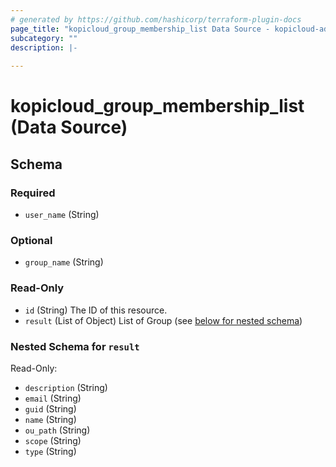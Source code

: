 ```yaml
---
# generated by https://github.com/hashicorp/terraform-plugin-docs
page_title: "kopicloud_group_membership_list Data Source - kopicloud-ad-tf-provider"
subcategory: ""
description: |-
  
---
```


# kopicloud_group_membership_list (Data Source)





<!-- schema generated by tfplugindocs -->
## Schema

### Required

- `user_name` (String)

### Optional

- `group_name` (String)

### Read-Only

- `id` (String) The ID of this resource.
- `result` (List of Object) List of Group (see [below for nested schema](#nestedatt--result))

<a id="nestedatt--result"></a>
### Nested Schema for `result`

Read-Only:

- `description` (String)
- `email` (String)
- `guid` (String)
- `name` (String)
- `ou_path` (String)
- `scope` (String)
- `type` (String)


